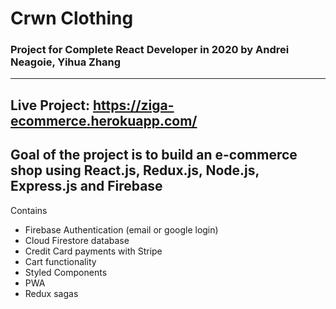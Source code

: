 # Crwn Clothing

### Project for Complete React Developer in 2020 by Andrei Neagoie, Yihua Zhang
---
Live Project: https://ziga-ecommerce.herokuapp.com/
---
Goal of the project is to build an e-commerce shop using React.js, Redux.js, Node.js, Express.js and Firebase
---
Contains

- Firebase Authentication (email or google login)
- Cloud Firestore database
- Credit Card payments with Stripe
- Cart functionality
- Styled Components
- PWA
- Redux sagas


